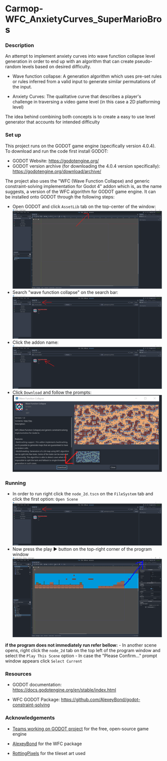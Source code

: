 # Carmop-WFC_AnxietyCurves_SuperMarioBros

### Description

An attempt to implement anxiety curves into wave function collapse level generation in order to 
end up with an algorithm that can create pseudo-random levels based on desired difficulty.

- Wave function collapse:
	A generation algorithm which uses pre-set rules or rules inferred from a valid input to 
	generate similar permutations of the input.
	
- Anxiety Curves:
	The qualitative curve that describes a player's challenge in traversing a video game 
	level (in this case a 2D platforming level)

The idea behind combining both concepts is to create a easy to use level generator that accounts 
for intended difficulty

### Set up

This project runs on the GODOT game engine (specifically version 4.0.4).
To download and run the code first install GODOT:
- GODOT Website: https://godotengine.org/
- GODOT version archive (for downloading the 4.0.4 version specifically): https://godotengine.org/download/archive/


The project also uses the "WFC (Wave Function Collapse) and generic constraint-solving implementation for Godot 4" addon which is, as the name suggests, a version of the WFC algorithm for GODOT game engine. It can be installed onto GODOT through the following steps: 
- Open GODOT and click `AssetLib` tab on the top-center of the window:
![](/images/assetlib.png)
- Search "wave function collapse" on the search bar:
![](/images/search.png)
- Click the addon name:
![](/images/addonname.PNG)
- Click `Download` and follow the prompts:
![](/images/download.png)

### Running

- In order to run right click the `node_2d.tscn` on the `FileSystem` tab and click the first option: `Open Scene`
![](/images/search.png)
- Now press the play :arrow_forward: button on the top-right corner of the program window 
![](/images/playbutton.png)

**if the program does not immediately run refer bellow:**
	- In another scene opens, right click the `node_2d` tab on the top left of the program window and select the `Play This Scene` option
	- In case the "Please Confirm..." prompt window appears click `Select Current`


### Resources
- GODOT documentation: https://docs.godotengine.org/en/stable/index.html

- WFC GODOT Package: https://github.com/AlexeyBond/godot-constraint-solving

### Acknowledgements

- [Teams working on GODOT project](https://godotengine.org/teams/) for the free, open-source game engine 

- [AlexeyBond](https://github.com/AlexeyBond) for the WFC package

- [RottingPixels](https://rottingpixels.itch.io/) for the tileset art used
